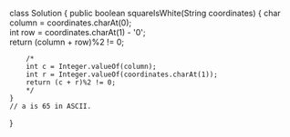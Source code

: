 class Solution {
    public boolean squareIsWhite(String coordinates) {
        char column =  coordinates.charAt(0);     
        int row = coordinates.charAt(1) - '0';     
        return (column + row)%2 != 0;
        
        /*
        int c = Integer.valueOf(column);
        int r = Integer.valueOf(coordinates.charAt(1));
        return (c + r)%2 != 0;
        */
    }
    // a is 65 in ASCII.
}